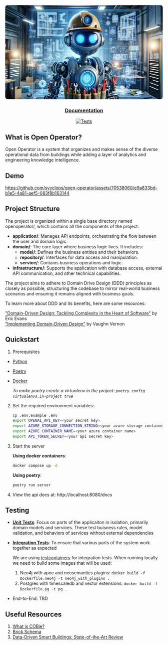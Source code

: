 <div align="center">
  <img height="300" src="./docs/assets/Futuristic%20Robot%20HVAC.png" style="border-radius: 8px;"/>

  <h3>

[Documentation](https://syyclops.mintlify.app/getting-started/introduction)

  </h3>

[![Tests](https://github.com/syyclops/open-operator/actions/workflows/test.yml/badge.svg)](https://github.com/syyclops/open-operator/actions/workflows/test.yml)

</div>

## What is Open Operator?

Open Operator is a system that organizes and makes sense of the diverse operational data from buildings while adding a layer of analytics and engineering knowledge intelligence.

## Demo

https://github.com/syyclops/open-operator/assets/70538060/e9a833bd-b1e5-4a81-aef5-083f8b163144

## Project Structure

The project is organized within a single base directory named openoperator/, which contains all the components of the project:

- **application/**: Manages API endpoints, orchestrating the flow between the user and domain logic.
- **domain/**: The core layer where business logic lives. It includes:
  - **model/**: Defines the business entities and their behaviors.
  - **repository/**: Interfaces for data access and manipulation.
  - **service/**: Contains business operations and logic.
- **infrastructure/**: Supports the application with database access, external API communication, and other technical capabilities.

The project aims to adhere to Domain Drive Design (DDD) principles as closely as possible, structuring the codebase to mirror real-world business scenarios and ensuring it remains aligned with business goals.

To learn more about DDD and its benefits, here are some resources:

["Domain-Driven Design: Tackling Complexity in the Heart of Software"](https://fabiofumarola.github.io/nosql/readingMaterial/Evans03.pdf) by Eric Evans <br>
["Implementing Domain-Driven Design"](https://dl.ebooksworld.ir/motoman/AW.Implementing.Domain-Driven.Design.www.EBooksWorld.ir.pdf) by Vaughn Vernon

## Quickstart

1. Prerequisites

- [Python](https://www.python.org/downloads/)
- [Poetry](https://python-poetry.org/docs/#installing-with-the-official-installer)
- [Docker](https://www.docker.com/get-started/)

  _To make poetry create a virtualenv in the project: `poetry config virtualenvs.in-project true`_

2. Set the required environment variables:

   ```sh
   cp .env.example .env
   export OPENAI_API_KEY=<your secret key>
   export AZURE_STORAGE_CONNECTION_STRING=<your azure storage container>
   export AZURE_CONTAINER_NAME=<your azure container name>
   export API_TOKEN_SECRET=<your api secret key>
   ```

3. Start the server

   **Using docker containers**:

   ```sh
   docker compose up -d
   ```

   **Using poetry**:

   ```sh
   poetry run server
   ```

4. View the api docs at: http://localhost:8080/docs

## Testing

- **[Unit Tests](./tests/unit/)**: Focus on parts of the applicaiton in isolation, primarily domain models and services. These test buisness rules, model validation, and behaviors of services without external dependencies

- **[Integration Tests](./tests/integration/)**: To ensure that various parts of the system work together as expected

  We are using [testcontainers](https://testcontainers.com/) for integration tests. When running locally we need to build some images that will be used:

  1. Neo4j with apoc and neosemantics plugins: `docker build -f Dockerfile.neo4j -t neo4j_with_plugins .`
  2. Postgres with timescaledb and vector extensions: `docker build -f Dockerfile.pg -t pg .`

- End-to-End: TBD

## Useful Resources

1. [What is COBie?](https://www.thenbs.com/knowledge/what-is-cobie)
2. [Brick Schema](https://brickschema.org/)
3. [Data-Driven Smart Buildings: State-of-the-Art Review](https://github.com/syyclops/open-operator/files/14202864/Annex.81.State-of-the-Art.Report.final.pdf)
